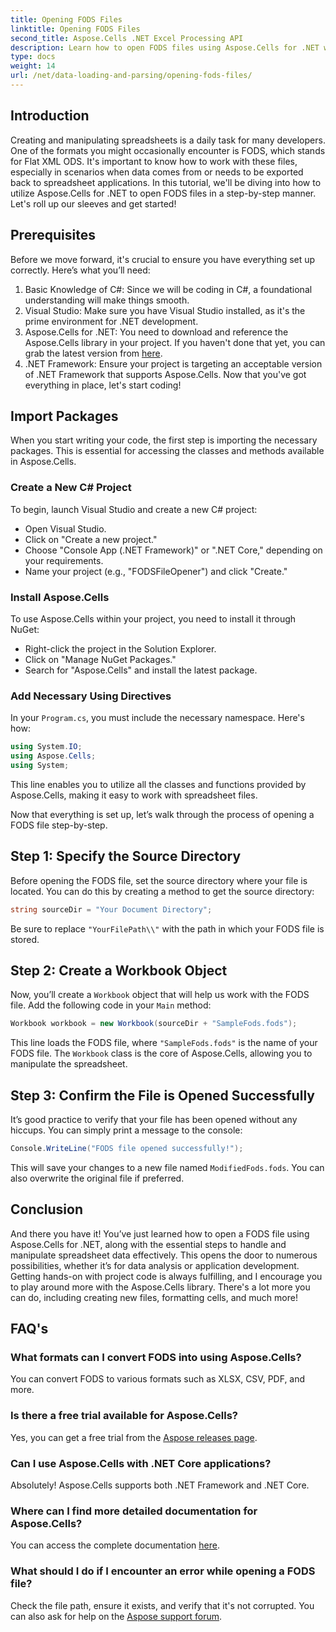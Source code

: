 ```yaml
---
title: Opening FODS Files
linktitle: Opening FODS Files
second_title: Aspose.Cells .NET Excel Processing API
description: Learn how to open FODS files using Aspose.Cells for .NET with this step-by-step guide. Perfect for developers looking to manipulate spreadsheet data seamlessly.
type: docs
weight: 14
url: /net/data-loading-and-parsing/opening-fods-files/
---
```

## Introduction
Creating and manipulating spreadsheets is a daily task for many developers. One of the formats you might occasionally encounter is FODS, which stands for Flat XML ODS. It's important to know how to work with these files, especially in scenarios when data comes from or needs to be exported back to spreadsheet applications. In this tutorial, we'll be diving into how to utilize Aspose.Cells for .NET to open FODS files in a step-by-step manner. Let's roll up our sleeves and get started!
## Prerequisites
Before we move forward, it's crucial to ensure you have everything set up correctly. Here’s what you’ll need:
1. Basic Knowledge of C#: Since we will be coding in C#, a foundational understanding will make things smooth.
2. Visual Studio: Make sure you have Visual Studio installed, as it's the prime environment for .NET development.
3. Aspose.Cells for .NET: You need to download and reference the Aspose.Cells library in your project. If you haven't done that yet, you can grab the latest version from [here](https://releases.aspose.com/cells/net/).
4. .NET Framework: Ensure your project is targeting an acceptable version of .NET Framework that supports Aspose.Cells.
Now that you've got everything in place, let's start coding!
## Import Packages
When you start writing your code, the first step is importing the necessary packages. This is essential for accessing the classes and methods available in Aspose.Cells.
### Create a New C# Project
To begin, launch Visual Studio and create a new C# project:
- Open Visual Studio.
- Click on "Create a new project."
- Choose "Console App (.NET Framework)" or ".NET Core," depending on your requirements.
- Name your project (e.g., "FODSFileOpener") and click "Create."
### Install Aspose.Cells
To use Aspose.Cells within your project, you need to install it through NuGet:
- Right-click the project in the Solution Explorer.
- Click on "Manage NuGet Packages."
- Search for "Aspose.Cells" and install the latest package.
### Add Necessary Using Directives
In your `Program.cs`, you must include the necessary namespace. Here's how:
```csharp
using System.IO;
using Aspose.Cells;
using System;
```
This line enables you to utilize all the classes and functions provided by Aspose.Cells, making it easy to work with spreadsheet files.

Now that everything is set up, let’s walk through the process of opening a FODS file step-by-step.
## Step 1: Specify the Source Directory
Before opening the FODS file, set the source directory where your file is located. You can do this by creating a method to get the source directory:
```csharp
string sourceDir = "Your Document Directory";
```
Be sure to replace `"YourFilePath\\"` with the path in which your FODS file is stored.
## Step 2: Create a Workbook Object
Now, you’ll create a `Workbook` object that will help us work with the FODS file. Add the following code in your `Main` method:
```csharp
Workbook workbook = new Workbook(sourceDir + "SampleFods.fods");
```
This line loads the FODS file, where `"SampleFods.fods"` is the name of your FODS file. The `Workbook` class is the core of Aspose.Cells, allowing you to manipulate the spreadsheet.
## Step 3: Confirm the File is Opened Successfully
It’s good practice to verify that your file has been opened without any hiccups. You can simply print a message to the console:
```csharp
Console.WriteLine("FODS file opened successfully!");
```

This will save your changes to a new file named `ModifiedFods.fods`. You can also overwrite the original file if preferred.
## Conclusion
And there you have it! You’ve just learned how to open a FODS file using Aspose.Cells for .NET, along with the essential steps to handle and manipulate spreadsheet data effectively. This opens the door to numerous possibilities, whether it’s for data analysis or application development.
Getting hands-on with project code is always fulfilling, and I encourage you to play around more with the Aspose.Cells library. There's a lot more you can do, including creating new files, formatting cells, and much more!
## FAQ's
### What formats can I convert FODS into using Aspose.Cells?
You can convert FODS to various formats such as XLSX, CSV, PDF, and more.
### Is there a free trial available for Aspose.Cells?
Yes, you can get a free trial from the [Aspose releases page](https://releases.aspose.com/).
### Can I use Aspose.Cells with .NET Core applications?
Absolutely! Aspose.Cells supports both .NET Framework and .NET Core.
### Where can I find more detailed documentation for Aspose.Cells?
You can access the complete documentation [here](https://reference.aspose.com/cells/net/).
### What should I do if I encounter an error while opening a FODS file?
Check the file path, ensure it exists, and verify that it's not corrupted. You can also ask for help on the [Aspose support forum](https://forum.aspose.com/c/cells/9).
